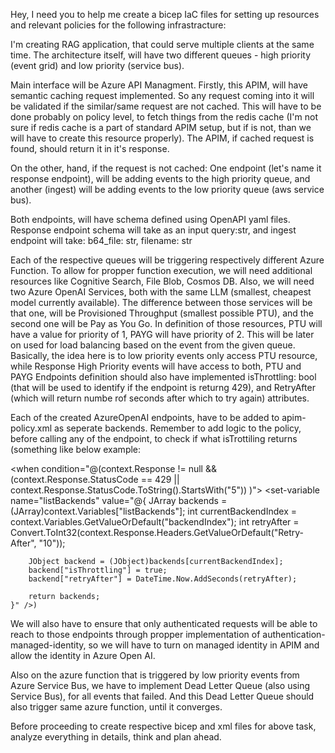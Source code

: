 
Hey, I need you to help me create a bicep IaC files for setting up resources and relevant policies for the following infrastracture:

I'm creating RAG application, that could serve multiple clients at the same time. The architecture itself, will have two different queues - high priority (event grid) and low priority (service bus).

Main interface will be Azure API Managment.
Firstly, this APIM, will have semantic caching request implemented. So any request coming into it will be validated if the similar/same request are not cached. This will have to be done probably on policy level, to fetch things from the redis cache (I'm not sure if redis cache is a part of standard APIM setup, but if is not, than we will have to create this resource properly). The APIM, if cached request is found, should return it in it's response.

On the other, hand, if the request is not cached:
One endpoint (let's name it response endpoint), will be adding events to the high priority queue, and another (ingest) will be adding events to the low priority queue (aws service bus).

Both endpoints, will have schema defined using OpenAPI yaml files. Response endpoint schema will take as an input query:str, and ingest endpoint will take: b64_file: str, filename: str

Each of the respective queues will be triggering respectively different Azure Function. To allow for propper function execution, we will need additional resources like Cognitive Search, File Blob, Cosmos DB. Also, we will need two Azure OpenAI Services, both with the same LLM (smallest, cheapest model currently available). The difference between those services will be that one, will be Provisioned Throughput (smallest possible PTU), and the second one will be Pay as You Go.
In definition of those resources, PTU will have a value for priority of 1, PAYG will have priority of 2. This will be later on used for load balancing based on the event from the given queue. Basically, the idea here is to low priority events only access PTU resource, while Response High Priority events will have access to both, PTU and PAYG
Endpoints definition should also have implemented isThrottling: bool (that will be used to identify if the endpoint is returng 429), and RetryAfter (which will return numbe rof seconds after which to try again) attributes.

Each of the created AzureOpenAI endpoints, have to be added to apim-policy.xml as seperate backends.
Remember to add logic to the policy, before calling any of the endpoint, to check if  what isTrottiling returns (something like below example:

<when condition="@(context.Response != null && (context.Response.StatusCode == 429 || context.Response.StatusCode.ToString().StartsWith("5")) )">
    <cache-lookup-value key="listBackends" variable-name="listBackends" />
    <set-variable name="listBackends" value="@{
        JArray backends = (JArray)context.Variables["listBackends"];
        int currentBackendIndex = context.Variables.GetValueOrDefault<int>("backendIndex");
        int retryAfter = Convert.ToInt32(context.Response.Headers.GetValueOrDefault("Retry-After", "10"));

        JObject backend = (JObject)backends[currentBackendIndex];
        backend["isThrottling"] = true;
        backend["retryAfter"] = DateTime.Now.AddSeconds(retryAfter);

        return backends;      
    }" />)


We will also have to ensure that only authenticated requests will be able to reach to those endpoints through propper implementation of authentication-managed-identity, so we will have to turn on managed identity in  APIM and allow the identity in Azure Open AI.

Also on the azure function that is triggered by low priority events from Azure Service Bus, we have to implement Dead Letter Queue (also using Service Bus), for all events that failed. And this Dead Letter Queue should also trigger same azure function, until it converges.

Before proceeding to create respective bicep and xml files for above task, analyze everything in details, think and plan ahead.